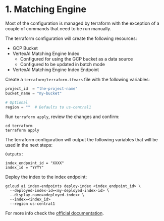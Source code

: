 # 1. Matching Engine

Most of the configuration is managed by terraform with the exception of a couple of commands that need to be run manually.

The terraform configuration will create the following resources:

- GCP Bucket
- VertexAI Matching Engine Index
  - Configured for using the GCP bucket as a data source
  - Configured to be updated in batch mode
- VertexAI Matching Engine Index Endpoint

Create a `terraform/terraform.tfvars` file with the following variables:

```terraform
project_id  = "the-project-name"
bucket_name = "my-bucket"

# Optional
region = ""  # Defaults to us-central1
```

Run `terraform apply`, review the changes and confirm:

```plain
cd terraform
terraform apply
```

The terraform configuration will output the following variables that will be
used in the next steps:

```plain
Outputs:

index_endpoint_id = "XXXX"
index_id = "YYYY"
```

Deploy the index to the index endpoint:

```plain
gcloud ai index-endpoints deploy-index <index_endpoint_id> \
  --deployed-index-id=<my-deployed-index-id> \
  --display-name=<deployed-index> \
  --index=<index_id>
  --region us-central1
```

For more info check the [official documentation](https://cloud.google.com/vertex-ai/docs/matching-engine/match-eng-setup/match-eng-setup).
